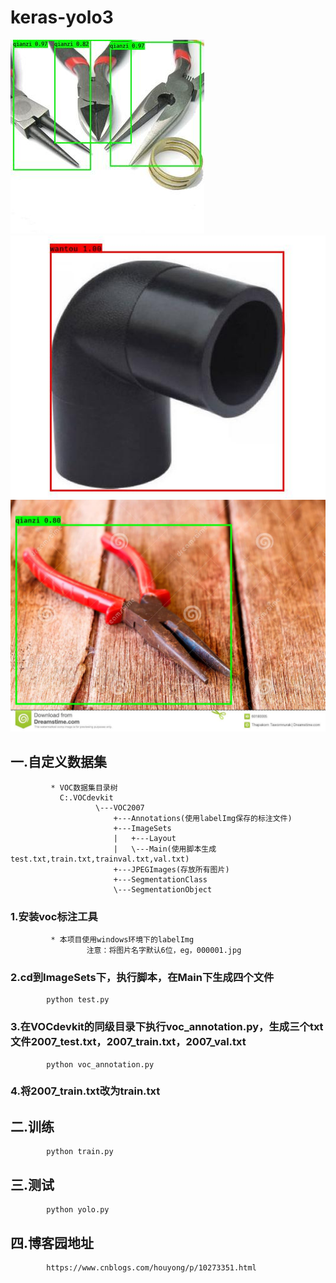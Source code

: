# keras-yolo3 
![](https://github.com/hyhouyong/keras-yolo3/blob/master/images/001467.jpg)<br>
![](https://github.com/hyhouyong/keras-yolo3/blob/master/images/images.jpg)<br>
![](https://github.com/hyhouyong/keras-yolo3/blob/master/images/001464.jpg)
## 一.自定义数据集
             * VOC数据集目录树
               C:.VOCdevkit
                       \---VOC2007
                           +---Annotations(使用labelImg保存的标注文件)
                           +---ImageSets
                           |   +---Layout
                           |   \---Main(使用脚本生成test.txt,train.txt,trainval.txt,val.txt)
                           +---JPEGImages(存放所有图片)
                           +---SegmentationClass
                           \---SegmentationObject
   ### 1.安装voc标注工具
             * 本项目使用windows环境下的labelImg
                     注意：将图片名字默认6位，eg，000001.jpg
   ### 2.cd到ImageSets下，执行脚本，在Main下生成四个文件
            python test.py
   ### 3.在VOCdevkit的同级目录下执行voc_annotation.py，生成三个txt文件2007_test.txt，2007_train.txt，2007_val.txt
            python voc_annotation.py
   ### 4.将2007_train.txt改为train.txt
## 二.训练
            python train.py
## 三.测试
            python yolo.py
## 四.博客园地址
            https://www.cnblogs.com/houyong/p/10273351.html
